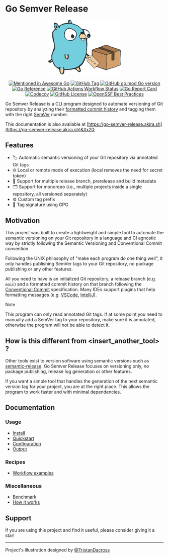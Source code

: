 # Go Semver Release

<p align="center">
  <img src=".gitbook/assets/gop.png" alt="Go Semver Release Logo" width="230">
  <br><br>
  <a href="https://github.com/avelino/awesome-go"><img alt="Mentioned in Awesome Go" src="https://awesome.re/mentioned-badge.svg"></a>
  <a href="https://img.shields.io/github/v/tag/s0ders/go-semver-release?label=Version&color=bb33ff"><img alt="GitHub Tag" src="https://img.shields.io/github/v/tag/s0ders/go-semver-release?label=Version&color=bb33ff"></a>
  <a href="https://img.shields.io/github/go-mod/go-version/s0ders/go-semver-release"><img alt="GitHub go.mod Go version" src="https://img.shields.io/github/go-mod/go-version/s0ders/go-semver-release"></a>
  <a href="https://pkg.go.dev/github.com/s0ders/go-semver-release/v6"><img alt="Go Reference" src="https://pkg.go.dev/badge/github.com/s0ders/go-semver-release.svg"></a>
  <a href="https://img.shields.io/github/actions/workflow/status/s0ders/go-semver-release/main.yaml?label=CI"><img alt="GitHub Actions Workflow Status" src="https://img.shields.io/github/actions/workflow/status/s0ders/go-semver-release/main.yaml?label=CI"></a>
  <a href="https://goreportcard.com/report/github.com/s0ders/go-semver-release/v6"><img alt="Go Report Card" src="https://goreportcard.com/badge/github.com/s0ders/go-semver-release/v6"></a>
  <a href="https://app.codecov.io/github/s0ders/go-semver-release"><img alt="Codecov" src="https://img.shields.io/codecov/c/github/s0ders/go-semver-release?label=Coverage"></a>
  <a href="https://github.com/s0ders/go-semver-release/blob/main/LICENSE.md"><img alt="GitHub License" src="https://img.shields.io/github/license/s0ders/go-semver-release?label=License"></a>
  <a href="https://www.bestpractices.dev/projects/8877"><img alt="OpenSSF Best Practices" src="https://www.bestpractices.dev/projects/8877/badge"></a>
</p>

Go Semver Release is a CLI program designed to automate versioning of Git repository by analyzing their [formatted commit history](https://www.conventionalcommits.org) and tagging them with the right [SemVer](https://semver.org/spec/v2.0.0.html) number.

This documentation is also available at [https://go-semver-release.akira.sh](https://go-semver-release.akira.sh)&#x20;

## Features

* 🏷️ Automatic semantic versioning of your Git repository via annotated Git tags
* 🌐 Local or remote mode of execution (local removes the need for secret token)
* 🌴 Support for multiple release branch, prerelease and build metadata
* 🗂️ Support for monorepo (i.e., multiple projects inside a single repository, all versioned separately)
* ⚙️ Custom tag prefix
* 📝 Tag signature using GPG

## Motivation

This project was built to create a lightweight and simple tool to automate the semantic versioning on your Git repository in a language and CI agnostic way by strictly following the Semantic Versioning and Conventional Commit convention.

Following the UNIX philosophy of "make each program do one thing well", it only handles publishing SemVer tags to your Git repository, no package publishing or any other features.

All you need to have is an initialized Git repository, a release branch (e.g. `main`) and a formatted commit history on that branch following the [Conventional Commit](https://www.conventionalcommits.org/en/v1.0.0/) specification. Many IDEs support plugins that help formatting messages (e.g. [VSCode](https://marketplace.visualstudio.com/items?itemName=vivaxy.vscode-conventional-commits), [IntelliJ](https://plugins.jetbrains.com/plugin/13389-conventional-commit)).

> [!NOTE]
> This program can only read annotated Git tags. If at some point you need to manually add a SemVer tag to your repository, make sure it is annotated, otherwise the program will not be able to detect it.

## How is this different from \<insert\_another\_tool> ?

Other tools exist to version software using semantic versions such as [semantic-release](https://github.com/semantic-release/semantic-release). Go Semver Release focuses on versioning only, no package publishing, release log generation or other features.

If you want a simple tool that handles the generation of the next semantic version tag for your project, you are at the right place. This allows the program to work faster and with minimal dependencies.

## Documentation

### Usage

* [Install](usage/install.md)
* [Quickstart](usage/quickstart.md)
* [Configuration](usage/configuration.md)
* [Output](usage/output.md)

### Recipes

* [Workflow examples](recipes/workflow-examples.md)

### Miscellaneous

* [Benchmark](miscellaneous/benchmark.md)
* [How it works](miscellaneous/how-it-works.md)

## Support

If you are using this project and find it useful, please consider giving it a star!
<br>
<hr>

Project's illustration designed by [@TristanDacross](https://github.com/TristanDacross)

